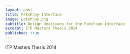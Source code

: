 ```yaml
---
layout: post
title: Patchbay Interface
image: patchbay.png
subtitle: Design decisions for the Patchbay interface
excerpt: ITP Masters Thesis 2014
published: true
---
```


<div class="block"><div class="content-centered" markdown="1">

ITP Masters Thesis 2014

</div></div>